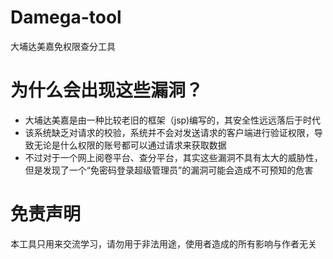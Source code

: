 # Damega-tool
大埔达美嘉免权限查分工具
# 为什么会出现这些漏洞？
- 大埔达美嘉是由一种比较老旧的框架（jsp)编写的，其安全性远远落后于时代
- 该系统缺乏对请求的校验，系统并不会对发送请求的客户端进行验证权限，导致无论是什么权限的账号都可以通过请求来获取数据
- 不过对于一个网上阅卷平台、查分平台，其实这些漏洞不具有太大的威胁性，但是发现了一个“免密码登录超级管理员”的漏洞可能会造成不可预知的危害
# 免责声明
本工具只用来交流学习，请勿用于非法用途，使用者造成的所有影响与作者无关
